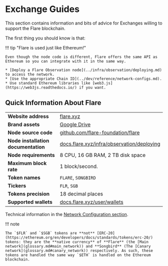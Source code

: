 # Exchange Guides

This section contains information and bits of advice for Exchanges willing to support the Flare blockchain.

The first thing you should know is that:

!!! tip "Flare is used just like Ethereum!"

    Even though the node code is different, Flare offers the same API as Ethereum so you can integrate with it in the same way.

    * [Deploy a Flare Observation node](../infra/observation/deploying.md) to access the network.
    * [Use the appropriate Chain ID](../dev/reference/network-configs.md).
    * Use standard Ethereum libraries like [web3.js](https://web3js.readthedocs.io/) if you want.

## Quick Information About Flare

|                                     |                                                                                 |
| ----------------------------------- | ------------------------------------------------------------------------------- |
| **Website address**                 | [flare.xyz](https://flare.xyz)                                                  |
| **Brand assets**                    | [Google Drive][brand-assets]                                                    |
| **Node source code**                | [github.com/flare-foundation/flare][github]                                     |
| **Node installation documentation** | [docs.flare.xyz/infra/observation/deploying](../infra/observation/deploying.md) |
| **Node requirements**               | 8 CPU, 16 GB RAM, 2 TB disk space                                               |
| **Maximum block rate**              | 1 block/second.                                                                 |
| **Token names**                     | `FLARE`, `SONGBIRD`                                                             |
| **Tickers**                         | `FLR`, `SGB`                                                                    |
| **Tokens precision**                | 18 decimal places                                                               |
| **Supported wallets**               | [docs.flare.xyz/user/wallets](../user/wallets/index.md)                         |

[brand-assets]: https://drive.google.com/drive/folders/1mPrtIBb2k88E4f1fguEm3eAXLW74xOry?usp=sharing
[github]: https://github.com/flare-foundation/flare

Technical information in the [Network Configuration section](../dev/reference/network-configs.md).

!!! note

    The `$FLR` and `$SGB` tokens are **not** [ERC-20](https://ethereum.org/en/developers/docs/standards/tokens/erc-20/) tokens: they are the **native currency** of **Flare** (the [Main network](glossary.md#main_network)) and **Songbird** (The [Canary network](glossary.md#canary_network)) respectively. As such, these tokens are handled the same way `$ETH` is handled on the Ethereum blockchain.
